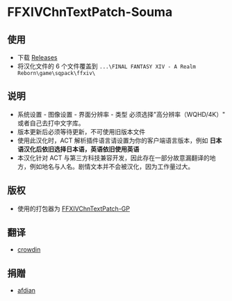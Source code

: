 # FFXIVChnTextPatch-Souma

## 使用

- 下载 [Releases](https://github.com/Souma-Sumire/FFXIVChnTextPatch-Souma/releases)
- 将汉化文件的 6 个文件覆盖到 `...\FINAL FANTASY XIV - A Realm Reborn\game\sqpack\ffxiv\`

## 说明

- 系统设置 - 图像设置 - 界面分辨率 - 类型 必须选择"高分辨率（WQHD/4K）" 或者自己去打中文字库。
- 版本更新后必须等待更新，不可使用旧版本文件
- 使用此汉化时，ACT 解析插件语言请设置为你的客户端语言版本，例如 **日本语汉化后依旧选择日本语，英语依旧使用英语**
- 本汉化针对 ACT 与第三方科技兼容开发，因此存在一部分故意漏翻译的地方，例如地名与人名。剧情文本并不会被汉化，因为工作量过大。

## 版权

- 使用的打包器为 [FFXIVChnTextPatch-GP](https://github.com/GpointChen/FFXIVChnTextPatch-GP)

## 翻译

- [crowdin](https://zh.crowdin.com/project/ffxiv-localization/zh-CN)

## 捐贈

- [afdian](https://afdian.net/a/Souma)

